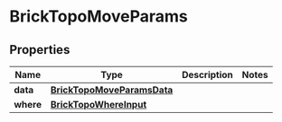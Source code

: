 

# BrickTopoMoveParams


## Properties

Name | Type | Description | Notes
------------ | ------------- | ------------- | -------------
**data** | [**BrickTopoMoveParamsData**](BrickTopoMoveParamsData.md) |  | 
**where** | [**BrickTopoWhereInput**](BrickTopoWhereInput.md) |  | 



